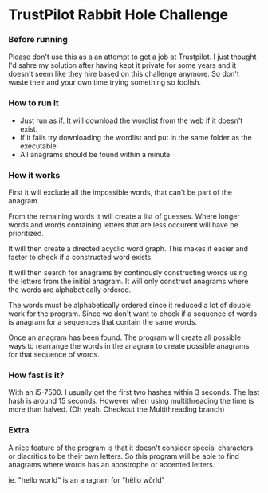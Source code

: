 # TrustPilot Rabbit Hole Challenge


### Before running

Please don't use this as a an attempt to get a job at Trustpilot. 
I just thought I'd sahre my solution after having kept it private for some years 
and it doesn't seem like they hire based on this challenge anymore. So don't waste 
their and your own time trying something so foolish.


### How to run it

- Just run as if. It will download the wordlist from the web if it doesn't exist.
- If it fails try downloading the wordlist and put in the same folder as the executable
- All anagrams should be found within a minute


### How it works

First it will exclude all the impossible words, that can't be part of the anagram.

From the remaining words it will create a list of guesses. Where longer words and words containing letters that are less occurent will have be prioritized.

It will then create a directed acyclic word graph. This makes it easier and faster to check if a constructed word exists.

It will then search for anagrams by continously constructing words using the letters from the initial anagram. It will only construct anagrams where the words are alphabetically ordered.

The words must be alphabetically ordered since it reduced a lot of double work for the program. Since we don't want to check if a sequence of words is anagram for a sequences that contain the same words.

Once an anagram has been found. The program will create all possible ways to rearrange the words in the anagram to create possible anagrams for that sequence of words. 

### How fast is it?

With an i5-7500. I usually get the first two hashes within 3 seconds. The last hash is around 15 seconds.
However when using multithreading the time is more than halved. (Oh yeah. Checkout the Multithreading branch)

### Extra

A nice feature of the program is that it doesn't consider special characters or diacritics to be their own letters. So this program will be able to find anagrams where words has an apostrophe or accented letters.

ie. "hello world" is an anagram for "hëllo wôrld"
